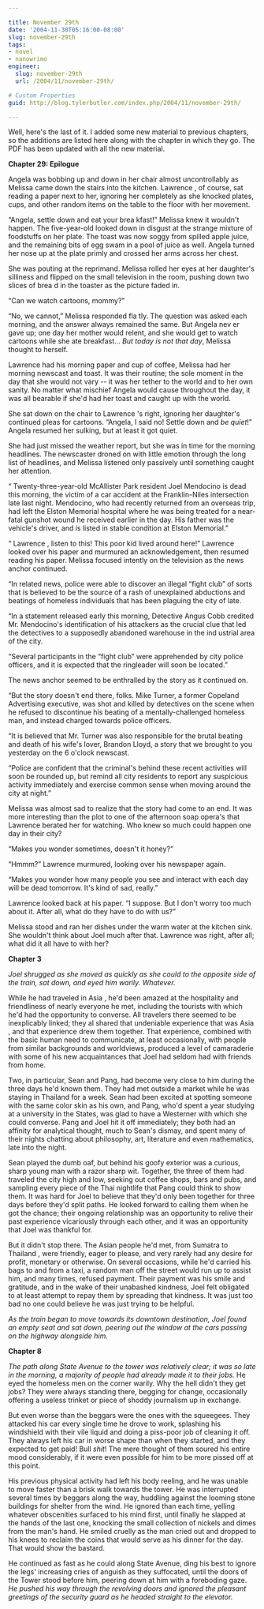 ```yaml
---

title: November 29th
date: '2004-11-30T05:16:00-08:00'
slug: november-29th
tags:
- novel
- nanowrimo
engineer:
  slug: november-29th
  url: /2004/11/november-29th/

# Custom Properties
guid: http://blog.tylerbutler.com/index.php/2004/11/november-29th/

---
```


Well, here's the last of it. I added some new material to previous chapters,
so the additions are listed here along with the chapter in which they go. The
PDF has been updated with all the new material.

**Chapter 29: Epilogue**

Angela was bobbing up and down in her chair almost uncontrollably as Melissa
came down the stairs into the kitchen. Lawrence , of course, sat reading a
paper next to her, ignoring her completely as she knocked plates, cups, and
other random items on the table to the floor with her movement.

“Angela, settle down and eat your brea kfast!” Melissa knew it wouldn't
happen. The five-year-old looked down in disgust at the strange mixture of
foodstuffs on her plate. The toast was now soggy from spilled apple juice, and
the remaining bits of egg swam in a pool of juice as well. Angela turned her
nose up at the plate primly and crossed her arms across her chest.

She was pouting at the reprimand. Melissa rolled her eyes at her daughter's
silliness and flipped on the small television in the room, pushing down two
slices of brea d in the toaster as the picture faded in.

“Can we watch cartoons, mommy?”

“No, we cannot,” Melissa responded fla tly. The question was asked each
morning, and the answer always remained the same. But Angela nev er gave up;
one day her mother would relent, and she would get to watch cartoons while she
ate breakfast... _But today is not that day_, Melissa thought to herself.

Lawrence had his morning paper and cup of coffee, Melissa had her morning
newscast and toast. It was their routine; the sole moment in the day that she
would not vary -- it was her tether to the world and to her own sanity. No
matter what mischief Angela would cause throughout the day, it was all
bearable if she'd had her toast and caught up with the world.

She sat down on the chair to Lawrence 's right, ignoring her daughter's
continued pleas for cartoons. “Angela, I said no! Settle down and _be quiet_!” 
Angela resumed her sulking, but at least it got quiet.

She had just missed the weather report, but she was in time for the morning
headlines. The newscaster droned on with little emotion through the long list
of headlines, and Melissa listened only passively until something caught her
attention.

“ Twenty-three-year-old McAllister Park resident Joel Mendocino is dead this
morning, the victim of a car accident at the Franklin-Niles intersection late
last night. Mendocino, who had recently returned from an overseas trip, had
left the Elston Memorial hospital where he was being treated for a near-fatal
gunshot wound he received earlier in the day. His father was the vehicle's
driver, and is listed in stable condition at Elston Memorial.”

“ Lawrence , listen to this! This poor kid lived around here!” Lawrence
looked over his paper and murmured an acknowledgement, then resumed reading
his paper. Melissa focused intently on the television as the news anchor
continued.

“In related news, police were able to discover an illegal “fight club” of
sorts that is believed to be the source of a rash of unexplained abductions
and beatings of homeless individuals that has been plaguing the city of late.

“In a statement released early this morning, Detective Angus Cobb credited
Mr. Mendocino's identification of his attackers as the crucial clue that led
the detectives to a supposedly abandoned warehouse in the ind ustrial area of
the city.

“Several participants in the “fight club” were apprehended by city police
officers, and it is expected that the ringleader will soon be located.”

The news anchor seemed to be enthralled by the story as it continued on.

“But the story doesn't end there, folks. Mike Turner, a former Copeland
Advertising executive, was shot and killed by detectives on the scene when he
refused to discontinue his beating of a mentally-challenged homeless man, and
instead charged towards police officers.

“It is believed that Mr. Turner was also responsible for the brutal beating
and death of his wife's lover, Brandon Lloyd, a story that we brought to you
yesterday on the 6 o'clock newscast.

“Police are confident that the criminal's behind these recent activities
will soon be rounded up, but remind all city residents to report any
suspicious activity immediately and exercise common sense when moving around
the city at night.”

Melissa was almost sad to realize that the story had come to an end. It was
more interesting than the plot to one of the afternoon soap opera's that
Lawrence berated her for watching. Who knew so much could happen one day in
their city?

“Makes you wonder sometimes, doesn't it honey?”

“Hmmm?” Lawrence murmured, looking over his newspaper again.

“Makes you wonder how many people you see and interact with each day will be
dead tomorrow. It's kind of sad, really.”

Lawrence looked back at his paper. “I suppose. But I don't worry too much
about it. After all, what do they have to do with us?”

Melissa stood and ran her dishes under the warm water at the kitchen sink.
She wouldn't think about Joel much after that. Lawrence was right, after all;
what did it all have to with her?

**Chapter 3**

_Joel shrugged as she moved as quickly as she could to the opposite side of
the train, sat down, and eyed him warily. Whatever._

While he had traveled in Asia , he'd been amazed at the hospitality and
friendliness of nearly everyone he met, including the tourists with which he'd
had the opportunity to converse. All travelers there seemed to be inexplicably
linked; they al shared that undeniable experience that was Asia , and that
experience drew them together. That experience, combined with the basic human
need to communicate, at least occasionally, with people from similar
backgrounds and worldviews, produced a level of camaraderie with some of his
new acquaintances that Joel had seldom had with friends from home.

Two, in particular, Sean and Pang, had become very close to him during the
three days he'd known them. They had met outside a market while he was staying
in Thailand for a week. Sean had been excited at spotting someone with the
same color skin as his own, and Pang, who'd spent a year studying at a
university in the States, was glad to have a Westerner with which she could
converse. Pang and Joel hit it off immediately; they both had an affinity for
analytical thought, much to Sean's dismay, and spent many of their nights
chatting about philosophy, art, literature and even mathematics, late into the
night.

Sean played the dumb oaf, but behind his goofy exterior was a curious, sharp
young man with a razor sharp wit. Together, the three of them had traveled the
city high and low, seeking out coffee shops, bars and pubs, and sampling every
piece of the Thai nightlife that Pang could think to show them. It was hard
for Joel to believe that they'd only been together for three days before
they'd split paths. He looked forward to calling them when he got the chance;
their ongoing relationship was an opportunity to relive their past experience
vicariously through each other, and it was an opportunity that Joel was
thankful for.

But it didn't stop there. The Asian people he'd met, from Sumatra to
Thailand , were friendly, eager to please, and very rarely had any desire for
profit, monetary or otherwise. On several occasions, while he'd carried his
bags to and from a taxi, a random man off the street would run up to assist
him, and many times, refused payment. Their payment was his smile and
gratitude, and in the wake of their unabashed kindness, Joel felt obligated to
at least attempt to repay them by spreading that kindness. It was just too bad
no one could believe he was just trying to be helpful.

_As the train began to move towards its downtown destination, Joel found an
empty seat and sat down, peering out the window at the cars passing on the
highway alongside him._

**Chapter 8**

_The path along State Avenue to the tower was relatively clear; it was so
late in the morning, a majority of people had already made it to their jobs._
He eyed the homeless men on the corner warily. Why the hell didn't they get
jobs? They were always standing there, begging for change, occasionally
offering a useless trinket or piece of shoddy journalism up in exchange.

But even worse than the beggars were the ones with the squeegees. They
attacked his car every single time he drove to work, splashing his windshield
with their vile liquid and doing a piss-poor job of cleaning it off. They
always left his car in worse shape than when they started, and they expected
to get paid! Bull _shit_! The mere thought of them soured his entire mood
considerably, if it were even possible for him to be more pissed off at this
point.

His previous physical activity had left his body reeling, and he was unable
to move faster than a brisk walk towards the tower. He was interrupted several
times by beggars along the way, huddling against the looming stone buildings
for shelter from the wind. He ignored than each time, yelling whatever
obscenities surfaced to his mind first, until finally he slapped at the hands
of the last one, knocking the small collection of nickels and dimes from the
man's hand. He smiled cruelly as the man cried out and dropped to his knees to
reclaim the coins that would serve as his dinner for the day. That would show
the bastard.

He continued as fast as he could along State Avenue, ding his best to ignore
the legs' increasing cries of anguish as they suffocated, until the doors of
the Tower stood before him, peering down at him with a foreboding gaze. _He
pushed his way through the revolving doors and ignored the pleasant greetings
of the security guard as he headed straight to the elevator._
